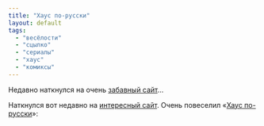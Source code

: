 ```yaml
---
title: "Хаус по-русски"
layout: default
tags:
  - "весёлости"
  - "сцылко"
  - "сериалы"
  - "хаус"
  - "комиксы"
---
```

Недавно наткнулся на очень [забавный сайт](http://lego-comics.ru/)…

Наткнулся вот недавно на [интересный сайт](http://lego-comics.ru/). Очень повеселил «[Хаус по-русски](http://lego-comics.ru/post/2009/02/01/Haus-a-lya-rus.aspx)»:
